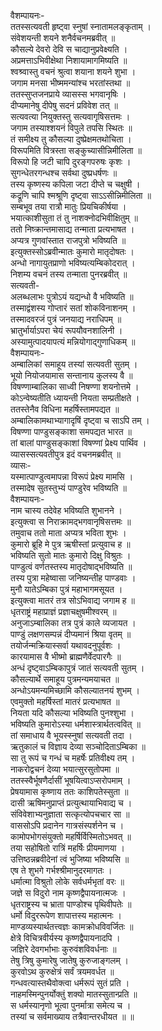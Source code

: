 वैशम्पायनः-  
ततस्सत्यवती हृष्ट्वा स्नुषां स्नातामलङ्कृताम् ।  
संवेशयन्ती शयने शनैर्वचनमब्रवीत् ॥  
कौसल्ये देवरो देवि स चाद्यानुप्रवेक्ष्यति ।  
अप्रमत्ताऽभिवीक्षेथा निशायामागमिष्यति ॥  
श्वश्र्वास्तु वचनं श्रुत्वा शयाना शयने शुभा ।  
जगाम मनसा भीष्ममन्यांश्च भरतांस्तथा ॥  
ततस्सुप्तजनप्राये व्यासस्स भगवानृषिः ।  
दीप्यमानेषु दीपेषु सदनं प्रविवेश तत् ॥  
सत्यवत्या नियुक्तस्तु सत्यवागृषिसत्तमः ।  
जगाम तस्याश्शयनं विपुले तपसि स्थितः ॥  
तं समीक्ष्य तु कौसल्या दुष्प्रेक्षमतथोचिता ।  
विरूपमिति वित्रस्ता सङ्कुच्यासीन्निमीलिता ॥  
विरूपो हि जटी चापि दुरङ्गपरुषः कृशः ।  
सुगन्धेतरगन्धश्च सर्वथा दुष्प्रधर्षणः ॥  
तस्य कृष्णस्य कपिला जटा दीप्ते च चक्षुषी ।  
कद्रूणि चापि श्मश्रूणि दृष्ट्वा साऽऽसीन्निमीलिता ॥  
सम्बभूव तया रात्रौ मातुः प्रियचिकीर्षया ।  
भयात्काशीसुता तं तु नाशक्नोदभिवीक्षितुम् ॥  
ततो निष्क्रान्तमासाद्य तन्माता प्रत्यभाषत ।  
अप्यत्र गुणवांस्तात राजपुत्रो भविष्यति ॥  
इत्युक्तस्सोऽब्रवीन्मातः कुमारो मातृदोषतः ।  
अन्धो नागायुतप्राणो भविष्यत्यम्बिकोदरात् ।  
निशम्य वचनं तस्य तन्माता पुनरब्रवीत् ॥  
सत्यवती-  
अलब्धलाभः पुत्रोऽयं यद्यन्धो वै भविष्यति ॥  
तस्माद्वंशस्य गोप्तारं सतां शोकविनाशनम् ।  
तस्मादवरजं पुत्रं जनयाद्य नराधिपम् ॥  
भ्रातुर्भार्याऽपरा चेयं रूपयौवनशालिनी ।  
अस्यामुत्पादयापत्यं मन्नियोगाद्गुणाधिकम् ॥  
वैशम्पायनः-  
अम्बालिकां समाहूय तस्यां सत्यवती सुतम् ।  
भूयो नियोजयामास सन्तानाय कुलस्य वै ॥  
विषण्णाम्बालिका साध्वी निषण्णा शयनोत्तमे ।  
कोऽन्वेष्यतीति ध्यायन्ती नियता सम्प्रतीक्षते ।  
ततस्तेनैव विधिना महर्षिस्तामपद्यत ॥  
अम्बालिकामथाभ्यागादृषिं दृष्ट्वा च साऽपि तम् ।  
विषण्णा पाण्डुसङ्काशा समपद्यत भारत ॥  
तां बालां पाण्डुसङ्काशां विषण्णां प्रेक्ष्य पार्थिव ।  
व्यासस्सत्यवतीपुत्र इदं वचनमब्रवीत् ॥  
व्यासः-  
यस्मात्पाण्डुत्वमापन्ना विरूपं प्रेक्ष्य मामसि ।  
तस्मादेष सुतस्तुभ्यं पाण्डुरेव भविष्यति ॥  
वैशम्पायनः-  
नाम चास्य तदेवेह भविष्यति शुभानने ।  
इत्युक्त्वा स निराक्रामद्भगवानृषिसत्तमः ॥  
तमुवाच ततो माता अप्यत्र भविता शुभः ।  
कुमारो ब्रूहि मे पुत्र ऋषीस्तां प्रत्युवाच ह ॥  
भविष्यति सुतो मातः कुमारो दिक्षु विश्रुतः ।  
पाण्डुत्वं वर्णतस्तस्य मातृदोषाद्भविष्यति ॥  
तस्य पुत्रा महेष्वासा जनिष्यन्तीह पाण्डवाः ।  
मुनौ यातेऽम्बिका पुत्रं महाभागमसूयत ।  
इत्युक्त्वा मातरं तत्र सोऽभिवाद्य जगाम ह ॥  
धृतराष्ट्रं महाप्राज्ञं प्रज्ञाचक्षुषमीश्वरम् ॥  
अनुजाऽम्बालिका तत्र पुत्रं काले व्यजायत ।  
पाण्डुं लक्षणसम्पन्नं दीप्यमानं श्रिया वृतम् ॥  
तयोर्जन्मक्रियास्सर्वा यथावदनुपूर्वशः ।  
कारयामास वै भीष्मो ब्राह्मणैर्वेदपारगैः ॥  
अन्धं दृष्ट्वाऽम्बिकापुत्रं जातं सत्यवती सुतम् ।  
कौसल्यार्थे समाहूय पुत्रमन्यमयाचत ॥  
अन्धोऽयमन्यमिच्छामि कौसल्यातनयं शुभम् ।  
एवमुक्तो महर्षिस्तां मातरं प्रत्यभाषत ॥  
नियता यदि कौसल्या भविष्यति पुनश्शुभा ।  
भविष्यति कुमारोऽस्या धर्मशास्त्रार्थतत्ववित् ॥  
तां समाधाय वै भूयस्स्नुषां सत्यवती तदा ।  
ऋतुकालं च विज्ञाय देव्या सञ्चोदिताऽम्बिका ॥  
सा तु रूपं च गन्धं च महर्षेः प्रतिवीक्ष्य तम् ।  
नाकरोद्वचनं देव्या भयात्सुरसुतोपमा ॥  
ततस्स्वैर्भूषणैर्दासीं भूषयित्वाऽप्सरोपमाम् ।  
प्रेषयामास कृष्णाय ततः काशिपतेस्सुता ॥  
दासी ऋषिमनुप्राप्तं प्रत्युत्थायाभिवाद्य च ।  
संविवेशाभ्यनुज्ञाता सत्कृत्योपचचार सा ॥  
वाससोऽपि प्रदानेन गात्रसंस्पर्शनेन च ।  
कामोपभोगसंयुक्तो महर्षिर्विस्मितोऽभवत् ॥  
तया सहोषितो रात्रिं महर्षिः प्रीयमाणया ।  
उत्तिष्ठन्नब्रवीदेनां त्वं भुजिष्या भविष्यसि ॥  
एष ते शुभगे गर्भश्श्रीमानुदरमागतः ।  
धर्मात्मा विश्रुतो लोके सर्वधर्मभृतां वरः ॥  
जज्ञे स विदुरो नाम कृष्णद्वैपायनात्मजः ।  
धृतराष्ट्रस्य च भ्राता पाण्डोश्च पृथिवीपतेः ॥  
धर्मो विदुररूपेण शापात्तस्य महात्मनः ।  
माण्डव्यस्यार्थतत्त्वज्ञः कामक्रोधविवर्जितः ॥  
क्षेत्रे विचित्रवीर्यस्य कृष्णद्वैपायनादपि ।  
जज्ञिरे देवगर्भाभाः कुरुवंशविवर्धनाः ॥  
तेषु त्रिषु कुमारेषु जातेषु कुरुजाङ्गलम् ।  
कुरवोऽथ कुरुक्षेत्रं सर्वं त्रयमवर्धत ॥  
गन्धवत्यास्तथैवोक्त्वा धर्मरूपं सुतं प्रति ।  
नाहमस्मिन्पुनर्योक्तुं शक्यो मातस्सुतान्प्रति ॥  
स धर्मस्यानृणो भूत्वा पुनर्मात्रा समेत्य च ।  
तस्यां च सर्वमाख्याय तत्रैवान्तरधीयत ॥ ॥  

